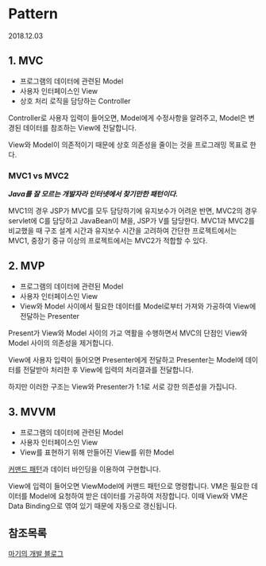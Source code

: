 # Pattern

2018.12.03

## 1. MVC

- 프로그램의 데이터에 관련된 Model
- 사용자 인터페이스인 View
- 상호 처리 로직을 담당하는 Controller

Controller로 사용자 입력이 들어오면, Model에게 수정사항을 알려주고, Model은 변경된 데이터를 참조하는 View에 전달합니다.

View와 Model이 의존적이기 때문에 상호 의존성을 줄이는 것을 프로그래밍 목표로 한다.

### MVC1 vs MVC2

___Java를 잘 모르는 개발자라 인터넷에서 찾기만한 패턴이다.___

MVC1의 경우 JSP가 MVC를 모두 담당하기에 유지보수가 어려운 반면, MVC2의 경우 servlet에 C를 담당하고 JavaBean이 M을, JSP가 V를 담당한다. MVC1과 MVC2를 비교했을 때 구조 설계 시간과 유지보수 시간을 고려하여 간단한 프로젝트에서는 MVC1, 중장기 중규 이상의 프로젝트에서는 MVC2가 적합할 수 있다.

## 2. MVP

- 프로그램의 데이터에 관련된 Model
- 사용자 인터페이스인 View
- View와 Model 사이에서 필요한 데이터를 Model로부터 가져와 가공하여 View에 전달하는 Presenter

Present가 View와 Model 사이의 가교 역활을 수행하면서 MVC의 단점인 View와 Model 사이의 의존성을 제거합니다.

View에 사용자 입력이 들어오면 Presenter에게 전달하고 Presenter는 Model에 데이터를 전달받아 처리한 후 View에 입력의 처리결과를 전달합니다.

하지만 이러한 구조는 View와 Presenter가 1:1로 서로 강한 의존성을 가집니다.

## 3. MVVM

- 프로그램의 데이터에 관련된 Model
- 사용자 인터페이스인 View
- View를 표현하기 위해 만들어진 View를 위한 Model

[커맨드 패턴](https://ko.wikipedia.org/wiki/%EC%BB%A4%EB%A7%A8%EB%93%9C_%ED%8C%A8%ED%84%B4)과 데이터 바인딩을 이용하여 구현합니다.

View에 입력이 들어오면 ViewModel에 커맨드 패턴으로 명령합니다. VM은 필요한 데이터를 Model에 요청하여 받은 데이터를 가공하여 저장합니다. 이때 View와 VM은 Data Binding으로 엮여 있기 때문에 자동으로 갱신됩니다.

## __참조목록__

[마기의 개발 블로그](https://magi82.github.io/android-mvc-mvp-mvvm/)
